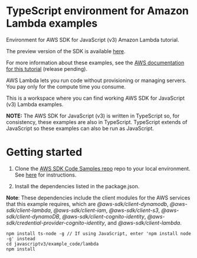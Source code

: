 # TypeScript environment for Amazon Lambda examples
Environment for AWS SDK for JavaScript (v3) Amazon Lambda tutorial. 

The preview version of the SDK is available [here](https://github.com/aws/aws-sdk-js-v3). 

For more information about these examples, see the [AWS documentation for this tutorial](https://docs.aws.amazon.com/sdk-for-javascript/v3/developer-guide/using-lambda-functions.html) (release pending).

AWS Lambda lets you run code without provisioning or managing servers. You pay only for the compute time you consume.

This is a workspace where you can find working AWS SDK for JavaScript (v3) Lambda examples. 

**NOTE:** The AWS SDK for JavaScript (v3) is written in TypeScript so, for consistency, these examples are also in TypeScript. TypeScript extends of JavaScript so these examples can also be run as JavaScript.

# Getting started

1. Clone the [AWS SDK Code Samples repo](https://github.com/awsdocs/aws-doc-sdk-examples) repo to your local environment. See [here](https://docs.github.com/en/github/creating-cloning-and-archiving-repositories/cloning-a-repository) for instructions.

2. Install the dependencies listed in the package.json.

**Note**: These dependencies include the client modules for the AWS services that this example requires, 
which are *@aws-sdk/client-dynamodb*, *@aws-sdk/client-lambda*, *@aws-sdk/client-iam*, 
*@aws-sdk/client-s3*, *@aws-sdk/client-dynamoDB*, *@aws-sdk/client-cognito-identity*, 
*@aws-sdk/credential-provider-cognito-identity*, and *@aws-sdk/client-lambda*.
```
npm install ts-node -g // If using JavaScript, enter 'npm install node -g' instead
cd javascriptv3/example_code/lambda
npm install
```
